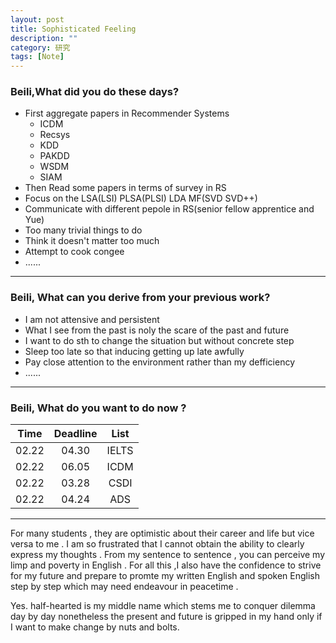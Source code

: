 ```yaml
---
layout: post
title: Sophisticated Feeling
description: ""
category: 研究
tags: [Note]
---
```


### Beili,What did you do these days?

  - First aggregate papers in Recommender Systems 
    - ICDM
    - Recsys
    - KDD
    - PAKDD
    - WSDM
    - SIAM
  - Then Read some papers in terms of survey in RS 
  - Focus on the LSA(LSI) PLSA(PLSI) LDA MF(SVD SVD++) 
  - Communicate with different pepole in RS(senior fellow apprentice and Yue)
  - Too many trivial things to do
  - Think it doesn't matter too much
  - Attempt to cook congee 
  - ......

 ---

### Beili, What can you derive from your previous work?
  
  - I am not attensive and persistent 
  - What I see from the past is noly the scare of the past and future
  - I want to do sth to change the situation but without concrete step
  - Sleep too late so that inducing getting up late awfully
  - Pay close attention to the environment rather than my defficiency
  - ......
 
 ---

### Beili, What do you want to do now ?

  | Time   | Deadline | List       | 
  | ------ | :------: | :--------: |
  | 02.22  | 04.30    | IELTS      |
  | 02.22  | 06.05    | ICDM       |
  | 02.22  | 03.28    | CSDI       |
  | 02.22  | 04.24    | ADS        |  

  ---
  For many students , they are optimistic about their career and life but vice versa to me . I am so frustrated that I cannot obtain the ability to clearly express my thoughts . From my sentence to sentence , you can perceive my limp and poverty in English . For all this ,I also have the confidence to strive for my future and prepare to promte my written English and spoken English step by step which may need endeavour in peacetime .  

  Yes. half-hearted is my middle name which stems me to conquer dilemma day by day nonetheless the present and future is gripped in my hand only if I want to make change by nuts and bolts. 
